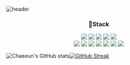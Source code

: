 <!--
**chaeeun0409/chaeeun0409** is a ✨ _special_ ✨ repository because its `README.md` (this file) appears on your GitHub profile.

Here are some ideas to get you started:

- 🔭 I’m currently working on ...
- 🌱 I’m currently learning ...
- 👯 I’m looking to collaborate on ...
- 🤔 I’m looking for help with ...
- 💬 Ask me about ...
- 📫 How to reach me: ...
- 😄 Pronouns: ...
- ⚡ Fun fact: ...

-->
 ![header](https://capsule-render.vercel.app/api?type=Waving&color=ffc0cb&height=250&section=header&text=Lee%20Chae%20Eun&fontSize=90%&animation=twinkling&fontColor=fff&fontAlign=50&fontAlignY=40)

<h3 align="center"> 📌Stack </h3>
<p align="center">
<img src="https://img.shields.io/badge/Java-007396?style=flat-square&logo=java&logoColor=white"/></a>
<img src="https://img.shields.io/badge/Node.js-339933?style=flat-square&logo=Node.js&logoColor=white"/></a>
<img src="https://img.shields.io/badge/javaScript-F7DF1E?style=flat-square&logo=javaScript&logoColor=white"/></a>
<img src="https://img.shields.io/badge/HTML5-E34F26?style=flat-square&logo=HTML5&logoColor=white"/></a>
<img src="https://img.shields.io/badge/CSS-1572B6?style=flat-square&logo=CSS3&logoColor=white"/></a><br>
<img src="https://img.shields.io/badge/C-A8B9CC?style=flat-square&logo=c&logoColor=white"/></a>
<img src="https://img.shields.io/badge/C++-00599C?style=flat-square&logo=c%2b%2b&logoColor=white"/></a>
<img src="https://img.shields.io/badge/C%23-239120?style=flat-square&logo=C Sharp&logoColor=white"/></a>
<img src="https://img.shields.io/badge/php-777BB4?style=flat-square&logo=php&logoColor=white"/></a>
<img src="https://img.shields.io/badge/Spring-6DB33F?style=flat-square&logo=Spring&logoColor=white"/></a>
<img src="https://img.shields.io/badge/React-61DAFB?style=flat-square&logo=React&logoColor=white"/></a>
<img src="https://img.shields.io/badge/MySQL-4479A1?style=flat-square&logo=MySQL&logoColor=white"/></a>
</p>

![Chaeeun's GitHub stats](https://github-readme-stats.vercel.app/api?username=chaeeun0409&theme=dracula&show_icons=true)[![GitHub Streak](https://github-readme-streak-stats.herokuapp.com/?user=chaeeun0409&theme=dracula)](https://git.io/streak-stats)

